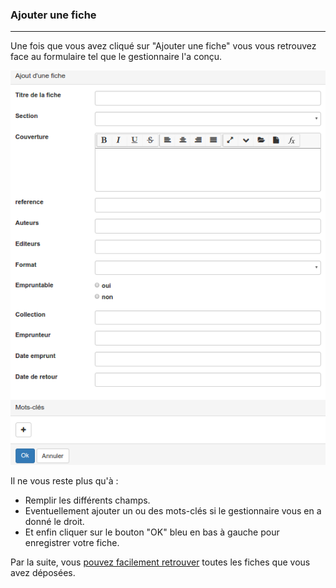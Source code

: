 ### Ajouter une fiche

---

Une fois que vous avez cliqué sur "Ajouter une fiche" vous vous retrouvez face au formulaire tel que le gestionnaire l'a conçu.

![](images/clacoform-fig46.png)

Il ne vous reste plus qu'à :

* Remplir les différents champs. 
* Eventuellement ajouter un ou des mots-clés si le gestionnaire vous en a donné le droit.
* Et enfin cliquer sur le bouton "OK" bleu en bas à gauche pour enregistrer votre fiche.

Par la suite, vous [pouvez facilement retrouver](/fr/resources/manage-files.md) toutes les fiches que vous avez déposées.

